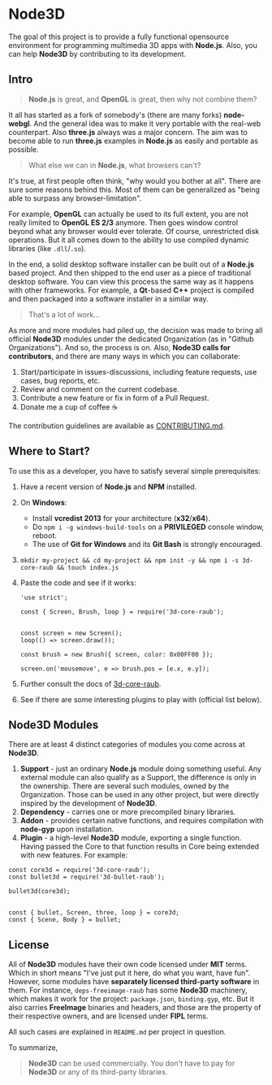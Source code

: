 # Node3D

The goal of this project is to provide a fully functional opensource environment for
programming multimedia 3D apps with **Node.js**. Also, you can help **Node3D** by
contributing to its development.


## Intro

> **Node.js** is great, and **OpenGL** is great, then why not combine them?

It all has started as a fork of somebody's (there are many forks) **node-webgl**.
And the general idea was to make it very portable with the real-web counterpart.
Also **three.js** always was a major concern. The aim was to become able to run
**three.js** examples in **Node.js** as easily and portable as possible.

> What else we can in **Node.js**, what browsers can't?

It's true, at first people often think, "why would you bother at all".
There are sure some reasons behind this. Most of them can be generalized as
"being able to surpass any browser-limitation".

For example, **OpenGL** can actually be used to its full extent, you are not really
limited to **OpenGL ES 2/3** anymore. Then goes window control beyond what any browser
would ever tolerate. Of course, unrestricted disk operations. But it all comes down
to the ability to use compiled dynamic libraries (like `.dll`/`.so`).

In the end, a solid desktop software installer can be built out of a **Node.js**
based project. And then shipped to the end user as a piece of traditional desktop
software. You can view this process the same way as it happens with other frameworks.
For example, a **Qt**-based **C++** project is compiled and then packaged into a
software installer in a similar way.

> That's a lot of work...

As more and more modules had piled up, the decision was made to bring all official
**Node3D** modules under the dedicated Organization (as in "Github Organizations").
And so, the process is on. Also, **Node3D calls for contributors**, and there are many
ways in which you can collaborate:

1. Start/participate in issues-discussions, including feature requests, use cases, bug reports, etc.
1. Review and comment on the current codebase.
1. Contribute a new feature or fix in form of a Pull Request.
1. Donate me a cup of coffee :coffee:

The contribution guidelines are available as [CONTRIBUTING.md](/CONTRIBUTING.md).


## Where to Start?

To use this as a developer, you have to satisfy several simple prerequisites:

1. Have a recent version of **Node.js** and **NPM** installed.

1. On **Windows**:
	* Install **vcredist 2013** for your architecture (**x32**/**x64**).
	* Do `npm i -g windows-build-tools` on a **PRIVILEGED** console window, reboot.
	* The use of **Git for Windows** and its **Git Bash** is strongly encouraged.
	
1. `mkdir my-project && cd my-project && npm init -y && npm i -s 3d-core-raub && touch index.js`

1. Paste the code and see if it works:
	
	```
	'use strict';
	
	const { Screen, Brush, loop } = require('3d-core-raub');
	
	
	const screen = new Screen();
	loop(() => screen.draw());
	
	const brush = new Brush({ screen, color: 0x00FF00 });
	
	screen.on('mousemove', e => brush.pos = [e.x, e.y]);
	```

1. Further consult the docs of [3d-core-raub](https://github.com/raub/node-3d-core).

1. See if there are some interesting plugins to play with (official list below).


## Node3D Modules

There are at least 4 distinct categories of modules you come across at **Node3D**.

1. **Support** - just an ordinary **Node.js** module doing something useful.
Any external module can also qualify as a Support, the difference is only in the
ownership. There are several such modules, owned by the Organization. Those can
be used in any other project, but were directly inspired by the development of **Node3D**.
1. **Dependency** - carries one or more precompiled binary libraries.
1. **Addon** - provides certain native functions, and requires compilation
with **node-gyp** upon installation.
1. **Plugin** - a high-level **Node3D** module, exporting a single function. Having
passed the Core to that function results in Core being extended with new features.
For example:
```
const core3d = require('3d-core-raub');
const bullet3d = require('3d-bullet-raub');

bullet3d(core3d);


const { bullet, Screen, three, loop } = core3d;
const { Scene, Body } = bullet;
```

## License

All of **Node3D** modules have their own code licensed under **MIT** terms. Which in
short means "I've just put it here, do what you want, have fun". However, some
modules have **separately licensed third-party software** in them. For instance,
`deps-freeimage-raub` has some **Node3D** machinery, which makes it work for
the project: `package.json`, `binding.gyp`, etc. But it also carries **FreeImage**
binaries and headers, and those are the property of their respective owners,
and are licensed under **FIPL** terms.

All such cases are explained in `README.md` per project in question.

To summarize,
> **Node3D** can be used commercially. You don't have to pay for **Node3D** or
any of its third-party libraries.
